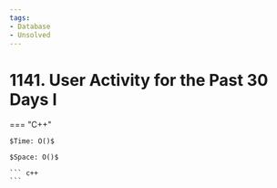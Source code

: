 ```yaml
---
tags:
- Database
- Unsolved
---
```



# 1141. User Activity for the Past 30 Days I

=== "C++"

    $Time: O()$

    $Space: O()$

    ``` c++
    ```